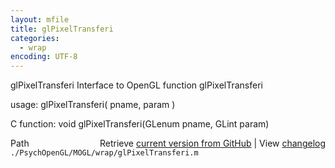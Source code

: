 ```yaml
---
layout: mfile
title: glPixelTransferi
categories:
  - wrap
encoding: UTF-8
---
```


glPixelTransferi  Interface to OpenGL function glPixelTransferi

usage:  glPixelTransferi\( pname, param \)

C function:  void glPixelTransferi\(GLenum pname, GLint param\)


<div class="code_header" style="text-align:right;">
  <span style="float:left;">Path&nbsp;&nbsp;</span> <span class="counter">Retrieve <a href=
  "https://raw.github.com/Psychtoolbox-3/Psychtoolbox-3/beta/./PsychOpenGL/MOGL/wrap/glPixelTransferi.m">current version from GitHub</a> | View <a href=
  "https://github.com/Psychtoolbox-3/Psychtoolbox-3/commits/beta/./PsychOpenGL/MOGL/wrap/glPixelTransferi.m">changelog</a></span>
</div>
<div class="code">
  <code>./PsychOpenGL/MOGL/wrap/glPixelTransferi.m</code>
</div>
